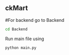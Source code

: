 ## ckMart


#For backend go to Backend
```bash
cd Backend
```

Run main file using 
``` bash
python main.py
```


